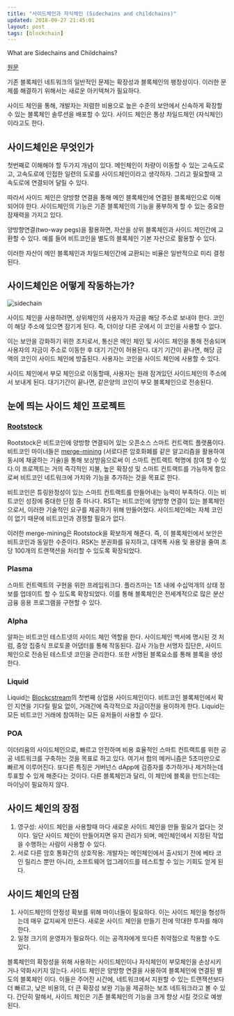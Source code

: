 ```yaml
---
title: "사이드체인과 자식체인 (Sidechains and childchains)"
updated: 2018-09-27 21:45:01
layout: post
tags: [blockchain]
---
```


What are Sidechains and Childchains?

[원문](https://cryptodigestnews.com/what-are-sidechains-and-childchains-9c4a944e68f)

기존 블록체인 네트워크의 일반적인 문제는 확장성과 블록체인의 팽창성이다. 이러한 문제를 해결하기 위해서는 새로운 아키텍쳐가 필요하다.

사이드 체인을 통해, 개발자는 저렴한 비용으로 높은 수준의 보안에서 신속하게 확장할 수 있는 블록체인 솔루션을 배포할 수 있다. 사이드 체인은 통상 차일드체인 (자식체인)이라고도 한다.

## 사이드체인은 무엇인가

첫번째로 이해해야 할 두가지 개념이 있다. 메인체인이 차량이 이동할 수 있는 고속도로고, 고속도로에 인접한 일련의 도로를 사이드체인이라고 생각하자. 그리고 필요할때 고속도로에 연결되어 달릴 수 있다.

따라서 사이드 체인은 양방향 연결을 통해 메인 블록체인에 연결된 블록체인으로 이해 되어야 한다. 사이드체인의 기능은 기존 블록체인의 기능을 풍부하게 할 수 있는 중요한 잠재력을 가지고 있다. 

양방향연결(two-way pegs)을 활용하면, 자산을 상위 블록체인과 사이드 체인간에 교환할 수 있다. 예를 들어 비트코인을 별도의 블록체인 기본 자산으로 활용할 수 있다.

이러한 자산이 메인 블록체인과 차일드체인간에 교환되는 비율은 일반적으로 미리 결정된다.

## 사이드체인은 어떻게 작동하는가?

![sidechain](/images/2018/09/sidechain.png)

사이드 체인을 사용하려면, 상위체인의 사용자가 자금을 해당 주소로 보내야 한다. 코인이 해당 주소에 있으면 잠기게 된다. 즉, 더이상 다른 곳에서 이 코인을 사용할 수 없다.

이는 보안을 강화하기 위한 조치로서, 통신은 메인 체인 및 사이드 체인을 통해 전송되며 사용자의 자금이 주소로 이동한 후 대기 기간이 허용된다. 대기 기간이 끝나면, 해당 금액의 코인이 사이드 체인에 방출된다. 사용자는 코인을 사이드 체인에 사용할 수 있다.

사이드 체인에서 부모 체인으로 이동할때, 사용자는 원래 잠겨있던 사이드체인의 주소에서 보내게 된다. 대기기간이 끝나면, 같은양의 코인이 부모 블록체인으로 전송된다.

## 눈에 띄는 사이드 체인 프로젝트

### [Rootstock](https://www.rsk.co/)

Rootstock은 비트코인에 양방향 연결되어 있는 오픈소스 스마트 컨트랙트 플랫폼이다. 비트코인 마이너들은 [merge-mining](https://www.cryptocompare.com/mining/guides/what-is-merged-mining-bitcoin-namecoin-litecoin-dogecoin/) (서로다른 암호화폐를 같은 알고리즘을 활용하여 동시에 채굴하는 기술)을 통해 보상받음으로써 이 스마트 컨트랙트 혁명에 참여 할 수 있다.이 프로젝트는 거의 즉각적인 지불, 높은 확장성 및 스마트 컨트랙트를 가능하게 함으로써 비트코인 네트워크에 가치와 기능을 추가하는 것을 목표로 한다.

비트코인은 튜링완정성이 있는 스마트 컨트랙트를 만들어내는 능력이 부족하다. 이는 비트코인 성장에 중대한 단점 중 하나다. RST는 비트코인에 양방향 연결이 있는 블록체인으로서, 이러한 기술적인 요구를 제공하기 위해 만들어졌다. 사이드체인에는 자체 코인이 없기 때문에 비트코인과 경쟁할 필요가 없다.

이러한 merge-mining은 Rootstock을 확보하게 해준다. 즉, 이 블록체인에서 보안은 비트코인과 동일한 수준이다. RSK는 분권화를 유지하고, 대역폭 사용 및 용량을 줄여 초당 100개의 트랜잭션을 처리할 수 있도록 확장되었다. 

### Plasma

스마트 컨트랙트의 구현을 위한 프레임워크다. 플라즈마는 1초 내에 수십억개의 상태 정보를 업데이트 할 수 있도록 확장되었다. 이를 통해 블록체인은 전세계적으로 많은 분산 금융 응용 프로그램을 구현할 수 있다.

### Alpha

알파는 비트코인 테스트넷의 사이드 체인 역할을 한다. 사이드체인 백서에 명시된 것 처럼, 중앙 집중식 프로토콜 어댑터를 통해 작동된다. 감사 가능한 서명자 집단은, 사이드체인으로 전송된 테스트넷 코인을 관리한다. 또한 서명된 블록요소를 통해 블록을 생성한다. 

### Liquid

Liquid는 [Blockcstream](https://blockstream.com/)의 첫번째 상업용 사이드체인이다. 비트코인 블록체인에서 확인 지연을 기다릴 필요 없이, 거래간에 즉각적으로 자금이전을 용이하게 한다. Liquid는 모든 비트코인 거래에 참여하는 모든 유저들이 사용할 수 있다.

### POA

이더리움의 사이드체인으로, 빠르고 안전하며 비용 효율적인 스마트 컨트랙트를 위한 공공 네트워크를 구축하는 것을 목표로 하고 있다. 여기서 합의 메커니즘은 5초미만으로 빠르게 이루어진다. 또다른 특징은 거버넌스 dApp에 검증자를 추가하거나 제거하는데 투표할 수 있게 해준다는 것이다. 다른 블록체인과 달리, 이 체인에 블록을 만드는데는 마이닝이 필요하지 않다. 

## 사이드 체인의 장점

1. 영구성: 사이드 체인을 사용할때 마다 새로운 사이드 체인을 만들 필요가 없다는 것이다. 일단 사이드 체인이 만들어지면 유지 관리가 되며, 메인체인에서 지정된 작업을 수행하는 사람이 사용할 수 있다. 
2. 서로 다른 암호 통화간의 상호작용: 개발자는 메인체인에서 출시되기 전에 베타 코인 릴리스 뿐만 아니라, 소프트웨어 업그레이드를 테스트할 수 있는 기회도 얻게 된다. 

## 사이드 체인의 단점

1. 사이드체인의 안정성 확보를 위해 마이너들이 필요하다. 이는 사이드 체인을 형성하는데 매우 값지싸게 만든다. 새로운 사이드 체인을 만들기 전에 막대한 투자를 해야 한다.
2. 일정 크기의 운영자가 필요하다. 이는 공격자에게 또다른 취약점으로 작용할 수도 있다.

블록체인의 확장성을 위해 사용하는 사이드체인이나 자식체인이 부모체인을 손상시키거나 약화시키지 않는다. 사이드 체인은 양방향 연결을 사용하여 블록체인에 연결된 별도의 블록체인 이다. 이들은 주어진 시간에, 네트워크에서 지원할 수 있는 트랜잭션보다 더 빠르고, 낮은 비용의, 더 큰 확장성 보완 기능을 제공하는 보조 네트워크라고 볼 수 있다. 간단히 말해서, 사이드 체인은 기존 블록체인의 기능을 크게 향상 시킬 것으로 예쌍된다.